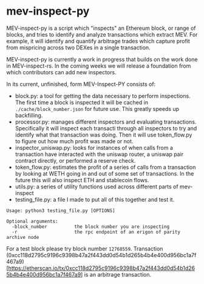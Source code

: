 # mev-inspect-py

MEV-inspect-py is a script which "inspects" an Ethereum block, or range of blocks, and tries to identify and analyze transactions which extract MEV. For example, it will identify and quantify arbitrage trades which capture profit from mispricing across two DEXes in a single transaction.

MEV-inspect-py is currently a work in progress that builds on the work done in MEV-inspect-rs. In the coming weeks we will release a foundation from which contributors can add new inspectors.

In its current, unfinished, form MEV-Inspect-PY consists of:
- block.py: a tool for getting the data necessary to perform inspections. The first time a block is inspected it will be cached in `./cache/block_number.json` for future use. This greatly speeds up backfilling.
- processor.py: manages different inspectors and evaluating transactions. Specifically it will inspect each transacti through all inspectors to try and identify what that transaction was doing. Then it will use token_flow.py to figure out how much profit was made or not.
- inspector_uniswap.py: looks for instances of when calls from a transaction have interacted with the uniswap router, a uniswap pair contract directly, or performed a reserve check.
- token_flow.py: estimates the profit of a series of calls from a transaction by looking at WETH going in and out of some set of transactions. In the future this will also inspect ETH and stablecoin flows.
- utils.py: a series of utility functions used across different parts of mev-inspect
- testing_file.py: a file I made to put all of this together and test it.

```
Usage: python3 testing_file.py [OPTIONS]

Optional arguments:
  -block_number          the block number you are inspecting
  -r                     the rpc endpoint of an erigon of parity archive node
```

For a test block please try block number `12768559`. Transaction (0xcc118d2795c9196c9398b47a2f443dd0d54b1d265b4b4e400d956bc1a7f467a9)[https://etherscan.io/tx/0xcc118d2795c9196c9398b47a2f443dd0d54b1d265b4b4e400d956bc1a7f467a9] is an arbitrage transaction.
